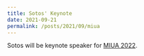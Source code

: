 ```yaml
---
title: Sotos' Keynote
date: 2021-09-21
permalink: /posts/2021/09/miua
---
```


Sotos will be keynote speaker for [MIUA 2022](https://www.miua2022.com/).

